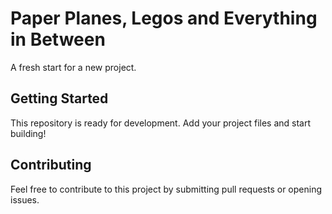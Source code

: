 # Paper Planes, Legos and Everything in Between

A fresh start for a new project.

## Getting Started

This repository is ready for development. Add your project files and start building!

## Contributing

Feel free to contribute to this project by submitting pull requests or opening issues.
